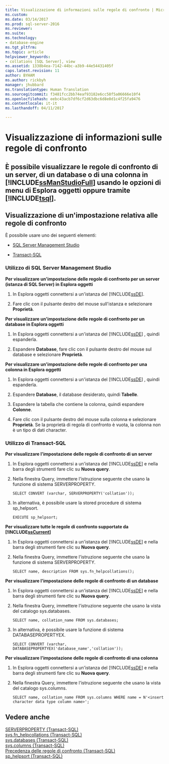 ```yaml
---
title: Visualizzazione di informazioni sulle regole di confronto | Microsoft Docs
ms.custom: 
ms.date: 03/14/2017
ms.prod: sql-server-2016
ms.reviewer: 
ms.suite: 
ms.technology:
- database-engine
ms.tgt_pltfrm: 
ms.topic: article
helpviewer_keywords:
- collations [SQL Server], view
ms.assetid: 1338b4ea-7142-44bc-a3b9-44e54431405f
caps.latest.revision: 11
author: BYHAM
ms.author: rickbyh
manager: jhubbard
ms.translationtype: Human Translation
ms.sourcegitcommit: f3481fcc2bb74eaf93182e6cc58f5a06666e10f4
ms.openlocfilehash: eebc43acb7df6cf2d63dbc6d8e0d1c4f25fa9476
ms.contentlocale: it-it
ms.lasthandoff: 04/11/2017

---
```

# <a name="view-collation-information"></a>Visualizzazione di informazioni sulle regole di confronto
    
##  <a name="Top"></a> È possibile visualizzare le regole di confronto di un server, di un database o di una colonna in [!INCLUDE[ssManStudioFull](../../includes/ssmanstudiofull-md.md)] usando le opzioni di menu di Esplora oggetti oppure tramite [!INCLUDE[tsql](../../includes/tsql-md.md)].  
  
##  <a name="Procedures"></a> Visualizzazione di un'impostazione relativa alle regole di confronto  
 È possibile usare uno dei seguenti elementi:  
  
-   [SQL Server Management Studio](#SSMSProcedure)  
  
-   [Transact-SQL](#TsqlProcedure)  
  
###  <a name="SSMSProcedure"></a> Utilizzo di SQL Server Management Studio  
 **Per visualizzare un'impostazione delle regole di confronto per un server (istanza di SQL Server) in Esplora oggetti**  
  
1.  In Esplora oggetti connettersi a un'istanza del [!INCLUDE[ssDE](../../includes/ssde-md.md)].  
  
2.  Fare clic con il pulsante destro del mouse sull'istanza e selezionare **Proprietà**.  
  
 **Per visualizzare un'impostazione delle regole di confronto per un database in Esplora oggetti**  
  
1.  In Esplora oggetti connettersi a un'istanza del [!INCLUDE[ssDE](../../includes/ssde-md.md)] , quindi espanderla.  
  
2.  Espandere **Database**, fare clic con il pulsante destro del mouse sul database e selezionare **Proprietà**.  
  
 **Per visualizzare un'impostazione delle regole di confronto per una colonna in Esplora oggetti**  
  
1.  In Esplora oggetti connettersi a un'istanza del [!INCLUDE[ssDE](../../includes/ssde-md.md)] , quindi espanderla.  
  
2.  Espandere **Database**, il database desiderato, quindi **Tabelle**.  
  
3.  Espandere la tabella che contiene la colonna, quindi espandere **Colonne**.  
  
4.  Fare clic con il pulsante destro del mouse sulla colonna e selezionare **Proprietà**. Se la proprietà di regola di confronto è vuota, la colonna non è un tipo di dati character.  
  
###  <a name="TsqlProcedure"></a> Utilizzo di Transact-SQL  
 **Per visualizzare l'impostazione delle regole di confronto di un server**  
  
1.  In Esplora oggetti connettersi a un'istanza del [!INCLUDE[ssDE](../../includes/ssde-md.md)] e nella barra degli strumenti fare clic su **Nuova query**.  
  
2.  Nella finestra Query, immettere l'istruzione seguente che usano la funzione di sistema SERVERPROPERTY.  
  
    ```  
    SELECT CONVERT (varchar, SERVERPROPERTY('collation'));  
    ```  
  
3.  In alternativa, è possibile usare la stored procedure di sistema sp_helpsort.  
  
    ```  
    EXECUTE sp_helpsort;  
    ```  
  
 **Per visualizzare tutte le regole di confronto supportate da [!INCLUDE[ssCurrent](../../includes/sscurrent-md.md)]**  
  
1.  In Esplora oggetti connettersi a un'istanza del [!INCLUDE[ssDE](../../includes/ssde-md.md)] e nella barra degli strumenti fare clic su **Nuova query**.  
  
2.  Nella finestra Query, immettere l'istruzione seguente che usano la funzione di sistema SERVERPROPERTY.  
  
    ```  
    SELECT name, description FROM sys.fn_helpcollations();  
    ```  
  
 **Per visualizzare l'impostazione delle regole di confronto di un database**  
  
1.  In Esplora oggetti connettersi a un'istanza del [!INCLUDE[ssDE](../../includes/ssde-md.md)] e nella barra degli strumenti fare clic su **Nuova query**.  
  
2.  Nella finestra Query, immettere l'istruzione seguente che usano la vista del catalogo sys.databases.  
  
    ```  
    SELECT name, collation_name FROM sys.databases;  
    ```  
  
3.  In alternativa, è possibile usare la funzione di sistema DATABASEPROPERTYEX.  
  
    ```  
    SELECT CONVERT (varchar, DATABASEPROPERTYEX('database_name','collation'));  
    ```  
  
 **Per visualizzare l'impostazione delle regole di confronto di una colonna**  
  
1.  In Esplora oggetti connettersi a un'istanza del [!INCLUDE[ssDE](../../includes/ssde-md.md)] e nella barra degli strumenti fare clic su **Nuova query**.  
  
2.  Nella finestra Query, immettere l'istruzione seguente che usano la vista del catalogo sys.columns.  
  
    ```  
    SELECT name, collation_name FROM sys.columns WHERE name = N'<insert character data type column name>';  
    ```  
  
## <a name="see-also"></a>Vedere anche  
 [SERVERPROPERTY &#40;Transact-SQL&#41;](../../t-sql/functions/serverproperty-transact-sql.md)   
 [sys.fn_helpcollations &#40;Transact-SQL&#41;](../../relational-databases/system-functions/sys-fn-helpcollations-transact-sql.md)   
 [sys.databases &#40;Transact-SQL&#41;](../../relational-databases/system-catalog-views/sys-databases-transact-sql.md)   
 [sys.columns &#40;Transact-SQL&#41;](../../relational-databases/system-catalog-views/sys-columns-transact-sql.md)   
 [Precedenza delle regole di confronto &#40;Transact-SQL&#41;](../../t-sql/statements/collation-precedence-transact-sql.md)   
 [sp_helpsort &#40;Transact-SQL&#41;](../../relational-databases/system-stored-procedures/sp-helpsort-transact-sql.md)  
  
  
